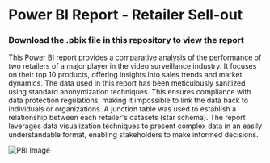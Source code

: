 # Power BI Report - Retailer Sell-out

### Download the .pbix file in this repository to view the report

This Power BI report provides a comparative analysis of the performance of two retailers of a major player in the video surveillance industry. It focuses on their top 10 products, offering insights into sales trends and market dynamics. The data used in this report has been meticulously sanitized using standard anonymization techniques. This ensures compliance with data protection regulations, making it impossible to link the data back to individuals or organizations.
A junction table was used to establish a relationship between each retailer's datasets (star schema). The report leverages data visualization techniques to present complex data in an easily understandable format, enabling stakeholders to make informed decisions.

![PBI Image](https://github.com/manueldiloreto/PBI-report-RetailerSellout/assets/120795430/22585da8-c433-4e3d-a399-daa450d9c934)
